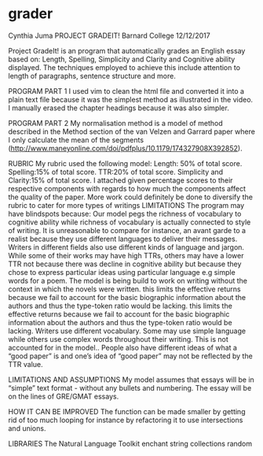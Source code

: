 # grader
Cynthia Juma
PROJECT GRADEIT!
Barnard College
12/12/2017

Project GradeIt! is an program that automatically grades an English essay based on: Length, Spelling, Simplicity and Clarity and Cognitive ability displayed. The techniques employed to achieve this include attention to length of paragraphs, sentence structure and more.

PROGRAM PART 1
I used vim to clean the html file and converted it into a plain text file because 
it was the simplest method as illustrated in the video. I manually erased the chapter headings because it was also simpler.

PROGRAM PART 2
My normalisation method is a model of method described in the Method section of the van Velzen and Garrard paper where I only calculate the mean of the segments (http://www.maneyonline.com/doi/pdfplus/10.1179/174327908X392852).

RUBRIC
My rubric used the following model:
Length: 50% of total score.
Spelling:15% of total score.
TTR:20% of total score.
Simplicity and Clarity:15% of total score.
I attached given percentage scores to their respective components with regards to how much the components affect the quality of the paper.
More work could definitely be done to diversify the rubric to cater for more types of writings
LIMITATIONS
The program may have blindspots because:
Our model pegs the richness of vocabulary to cognitive ability while richness of vocabulary is actually connected to style of writing. It is unreasonable to compare for instance, an avant garde to a realist because they use different languages to deliver their messages. Writers in different fields also use different kinds of language and jargon. While some of their works may have high TTRs, others may have a lower TTR not because there was decline in cognitive ability but because they chose to express particular ideas using particular language e.g simple words for a poem.
The model is being build to work on writing without the context in which the novels were written. this limits the effective returns because we fail to account for the basic biographic information about the authors and thus the type-token ratio would be lacking. this limits the effective returns because we fail to account for the basic biographic information about the authors and thus the type-token ratio would be lacking.
Writers use different vocabulary. Some may use simple language while others use complex words throughout their writing. This is not accounted for in the model.. 
People also have different ideas of what a “good paper” is and one’s idea of  “good paper” may not be reflected by the TTR value.

LIMITATIONS AND ASSUMPTIONS
My model assumes that essays will be in “simple”  text format - without any bullets and numbering.
The essay will be on the lines of GRE/GMAT essays.

HOW IT CAN BE IMPROVED
The function can be made smaller by getting rid of too much looping for instance by refactoring it to use intersections and unions.

LIBRARIES
The Natural Language Toolkit
enchant
string
collections
random


